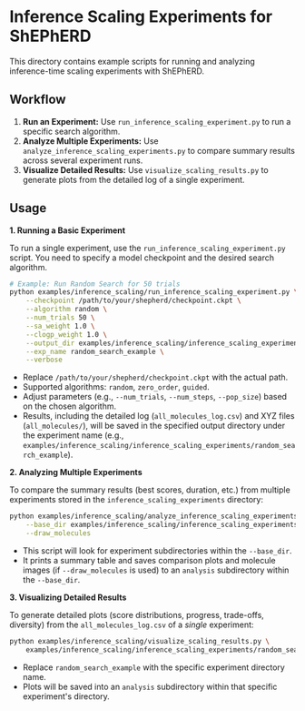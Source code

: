 # Inference Scaling Experiments for ShEPhERD

This directory contains example scripts for running and analyzing inference-time scaling experiments with ShEPhERD.

## Workflow

1.  **Run an Experiment:** Use `run_inference_scaling_experiment.py` to run a specific search algorithm.
2.  **Analyze Multiple Experiments:** Use `analyze_inference_scaling_experiments.py` to compare summary results across several experiment runs.
3.  **Visualize Detailed Results:** Use `visualize_scaling_results.py` to generate plots from the detailed log of a single experiment.

## Usage

**1. Running a Basic Experiment**

To run a single experiment, use the `run_inference_scaling_experiment.py` script. You need to specify a model checkpoint and the desired search algorithm.

```bash
# Example: Run Random Search for 50 trials
python examples/inference_scaling/run_inference_scaling_experiment.py \
    --checkpoint /path/to/your/shepherd/checkpoint.ckpt \
    --algorithm random \
    --num_trials 50 \
    --sa_weight 1.0 \
    --clogp_weight 1.0 \
    --output_dir examples/inference_scaling/inference_scaling_experiments \
    --exp_name random_search_example \
    --verbose
```

*   Replace `/path/to/your/shepherd/checkpoint.ckpt` with the actual path.
*   Supported algorithms: `random`, `zero_order`, `guided`.
*   Adjust parameters (e.g., `--num_trials`, `--num_steps`, `--pop_size`) based on the chosen algorithm.
*   Results, including the detailed log (`all_molecules_log.csv`) and XYZ files (`all_molecules/`), will be saved in the specified output directory under the experiment name (e.g., `examples/inference_scaling/inference_scaling_experiments/random_search_example`).

**2. Analyzing Multiple Experiments**

To compare the summary results (best scores, duration, etc.) from multiple experiments stored in the `inference_scaling_experiments` directory:

```bash
python examples/inference_scaling/analyze_inference_scaling_experiments.py \
    --base_dir examples/inference_scaling/inference_scaling_experiments \
    --draw_molecules
```

*   This script will look for experiment subdirectories within the `--base_dir`.
*   It prints a summary table and saves comparison plots and molecule images (if `--draw_molecules` is used) to an `analysis` subdirectory within the `--base_dir`.

**3. Visualizing Detailed Results**

To generate detailed plots (score distributions, progress, trade-offs, diversity) from the `all_molecules_log.csv` of a *single* experiment:

```bash
python examples/inference_scaling/visualize_scaling_results.py \
    examples/inference_scaling/inference_scaling_experiments/random_search_example 
```

*   Replace `random_search_example` with the specific experiment directory name.
*   Plots will be saved into an `analysis` subdirectory within that specific experiment's directory. 